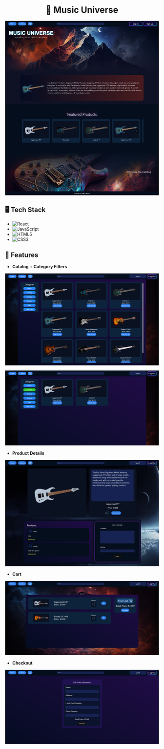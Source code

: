 <h1 align="center">🎸 Music Universe</h1>

![landing](/screenshots/landing.png)

## 🖥️ Tech Stack
- ![React](https://img.shields.io/badge/react-%2320232a.svg?style=for-the-badge&logo=react&logoColor=%2361DAFB)
- ![JavaScript](https://img.shields.io/badge/javascript-%23323330.svg?style=for-the-badge&logo=javascript&logoColor=%23F7DF1E)
- ![HTML5](https://img.shields.io/badge/html5-%23E34F26.svg?style=for-the-badge&logo=html5&logoColor=white)
- ![CSS3](https://img.shields.io/badge/css3-%231572B6.svg?style=for-the-badge&logo=css3&logoColor=white) 

## 🎵 Features
-  **Catalog + Category Filters**

![catalog](/screenshots/catalog.png)

![catalog-filter](/screenshots/catalog-filter.png)

-  **Product Details**

![product](/screenshots/product.png)

-  **Cart**
  
![cart](/screenshots/cart.png)

-  **Checkout**
  
![checkout](/screenshots/checkout.png)
